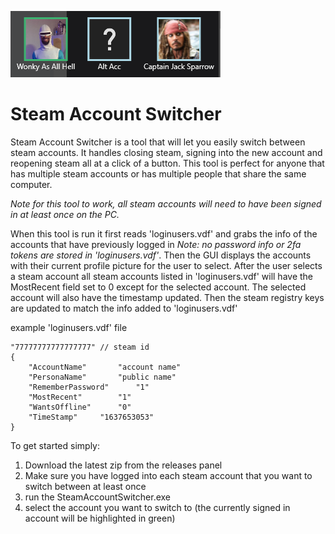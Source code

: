 ![Preview](Resources/preview.png)

# Steam Account Switcher
Steam Account Switcher is a tool that will let you easily switch between steam accounts. It handles closing steam, signing into the new account and reopening steam all at a click of a button. This tool is perfect for anyone that has multiple steam accounts or has multiple people that share the same computer.

*Note for this tool to work, all steam accounts will need to have been signed in at least once on the PC.*

When this tool is run it first reads 'loginusers.vdf' and grabs the info of the accounts that have previously logged in *Note: no password info or 2fa tokens are stored in 'loginusers.vdf'*. Then the GUI displays the accounts with their current profile picture for the user to select. After the user selects a steam account all steam accounts listed in 'loginusers.vdf' will have the MostRecent field set to 0 except for the selected account. The selected account will also have the timestamp updated. Then the steam registry keys are updated to match the info added to 'loginusers.vdf'

example 'loginusers.vdf' file
```
"77777777777777777" // steam id
{
	"AccountName"		"account name"
	"PersonaName"		"public name"
	"RememberPassword"		"1"
	"MostRecent"		"1"
	"WantsOffline"		"0"
	"TimeStamp"		"1637653053"
}
```

To get started simply:
1. Download the latest zip from the releases panel
2. Make sure you have logged into each steam account that you want to switch between at least once
3. run the SteamAccountSwitcher.exe
4. select the account you want to switch to (the currently signed in account will be highlighted in green)
